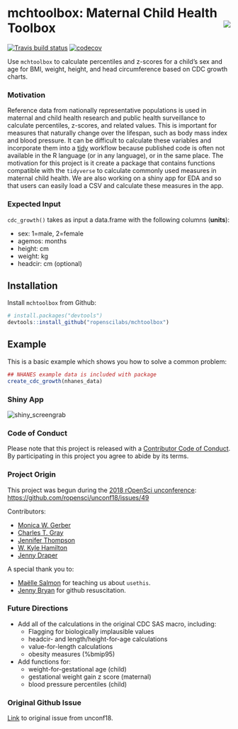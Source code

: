 
<!-- README.md is generated from README.Rmd. Please edit that file -->
mchtoolbox: Maternal Child Health Toolbox <img src="man/figures/imgHexSmall.png" align="right" />
=================================================================================================

[![Travis build status](https://travis-ci.com/ropenscilabs/mchtoolbox.svg?branch=master)](https://travis-ci.com/ropenscilabs/mchtoolbox) [![codecov](https://codecov.io/gh/ropenscilabs/mchtoolbox/branch/master/graph/badge.svg)](https://codecov.io/gh/ropenscilabs/mchtoolbox)

Use `mchtoolbox` to calculate percentiles and z-scores for a child’s sex and age for BMI, weight, height, and head circumference based on CDC growth charts.

### Motivation

Reference data from nationally representative populations is used in maternal and child health research and public health surveillance to calculate percentiles, z-scores, and related values. This is important for measures that naturally change over the lifespan, such as body mass index and blood pressure. It can be difficult to calculate these variables and incorporate them into a [tidy](https://www.tidyverse.org/) workflow because published code is often not available in the R language (or in any language), or in the same place. The motivation for this project is it create a package that contains functions compatible with the `tidyverse` to calculate commonly used measures in maternal child health. We are also working on a shiny app for EDA and so that users can easily load a CSV and calculate these measures in the app.

### Expected Input

`cdc_growth()` takes as input a data.frame with the following columns (**units**):

-   sex: 1=male, 2=female
-   agemos: months
-   height: cm
-   weight: kg
-   headcir: cm (optional)

Installation
------------

Install `mchtoolbox` from Github:

``` r
# install.packages("devtools")
devtools::install_github("ropenscilabs/mchtoolbox")
```

Example
-------

This is a basic example which shows you how to solve a common problem:

``` r
## NHANES example data is included with package
create_cdc_growth(nhanes_data)
```

### Shiny App

![shiny\_screengrab](https://user-images.githubusercontent.com/7783352/40394166-2b00b14a-5dd7-11e8-9f62-88770d4e80db.png)

### Code of Conduct

Please note that this project is released with a [Contributor Code of Conduct](CODE_OF_CONDUCT.md). By participating in this project you agree to abide by its terms.

### Project Origin

This project was begun during the [2018 rOpenSci unconference](unconf18.ropensci.org): <https://github.com/ropensci/unconf18/issues/49>

Contributors:

-   [Monica W. Gerber](https://github.com/monicagerber)
-   [Charles T. Gray](https://github.com/softloud)
-   [Jennifer Thompson](https://jenthompson.me/)
-   [W. Kyle Hamilton](http://kylehamilton.com/)
-   [Jenny Draper](https://www.esr.cri.nz)

A special thank you to:

-   [Maëlle Salmon](http://www.masalmon.eu/) for teaching us about `usethis`.
-   [Jenny Bryan](https://twitter.com/JennyBryan) for github resuscitation.

### Future Directions

-   Add all of the calculations in the original CDC SAS macro, including:
    -   Flagging for biologically implausible values
    -   headcir- and length/height-for-age calculations
    -   value-for-length calculations
    -   obesity measures (%bmip95)
-   Add functions for:
    -   weight-for-gestational age (child)
    -   gestational weight gain z score (maternal)
    -   blood pressure percentiles (child)

### Original Github Issue

[Link](https://github.com/ropensci/unconf18/issues/49) to original issue from unconf18.
